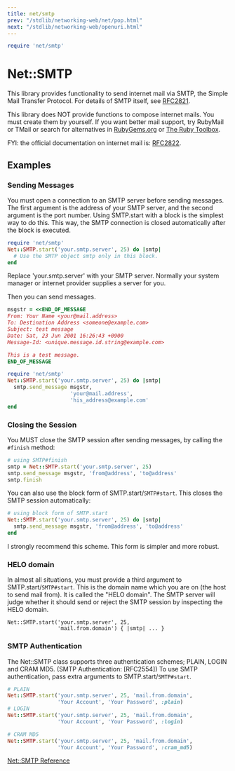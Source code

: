 ```yaml
---
title: net/smtp
prev: "/stdlib/networking-web/net/pop.html"
next: "/stdlib/networking-web/openuri.html"
---
```



```ruby
require 'net/smtp'
```

# Net::SMTP

This library provides functionality to send internet mail via SMTP, the
Simple Mail Transfer Protocol. For details of SMTP itself, see
[RFC2821](http://www.ietf.org/rfc/rfc2821.txt).

This library does NOT provide functions to compose internet mails. You
must create them by yourself. If you want better mail support, try
RubyMail or TMail or search for alternatives in
[RubyGems.org](https://rubygems.org/) or [The Ruby
Toolbox](https://www.ruby-toolbox.com/).

FYI: the official documentation on internet mail is:
[RFC2822](http://www.ietf.org/rfc/rfc2822.txt).

## Examples

### Sending Messages

You must open a connection to an SMTP server before sending messages.
The first argument is the address of your SMTP server, and the second
argument is the port number. Using SMTP.start with a block is the
simplest way to do this. This way, the SMTP connection is closed
automatically after the block is executed.


```ruby
require 'net/smtp'
Net::SMTP.start('your.smtp.server', 25) do |smtp|
  # Use the SMTP object smtp only in this block.
end
```

Replace 'your.smtp.server' with your SMTP server. Normally your system
manager or internet provider supplies a server for you.

Then you can send messages.


```ruby
msgstr = <<END_OF_MESSAGE
From: Your Name <your@mail.address>
To: Destination Address <someone@example.com>
Subject: test message
Date: Sat, 23 Jun 2001 16:26:43 +0900
Message-Id: <unique.message.id.string@example.com>

This is a test message.
END_OF_MESSAGE

require 'net/smtp'
Net::SMTP.start('your.smtp.server', 25) do |smtp|
  smtp.send_message msgstr,
                    'your@mail.address',
                    'his_address@example.com'
end
```

### Closing the Session

You MUST close the SMTP session after sending messages, by calling the
`#finish` method:


```ruby
# using SMTP#finish
smtp = Net::SMTP.start('your.smtp.server', 25)
smtp.send_message msgstr, 'from@address', 'to@address'
smtp.finish
```

You can also use the block form of SMTP.start/`SMTP#start`. This closes
the SMTP session automatically:


```ruby
# using block form of SMTP.start
Net::SMTP.start('your.smtp.server', 25) do |smtp|
  smtp.send_message msgstr, 'from@address', 'to@address'
end
```

I strongly recommend this scheme. This form is simpler and more robust.

### HELO domain

In almost all situations, you must provide a third argument to
SMTP.start/`SMTP#start`. This is the domain name which you are on (the
host to send mail from). It is called the "HELO domain". The SMTP server
will judge whether it should send or reject the SMTP session by
inspecting the HELO domain.


```
Net::SMTP.start('your.smtp.server', 25,
                'mail.from.domain') { |smtp| ... }
```

### SMTP Authentication

The Net::SMTP class supports three authentication schemes; PLAIN, LOGIN
and CRAM MD5. (SMTP Authentication: \[RFC2554\]) To use SMTP
authentication, pass extra arguments to SMTP.start/`SMTP#start`.


```ruby
# PLAIN
Net::SMTP.start('your.smtp.server', 25, 'mail.from.domain',
                'Your Account', 'Your Password', :plain)
# LOGIN
Net::SMTP.start('your.smtp.server', 25, 'mail.from.domain',
                'Your Account', 'Your Password', :login)

# CRAM MD5
Net::SMTP.start('your.smtp.server', 25, 'mail.from.domain',
                'Your Account', 'Your Password', :cram_md5)
```

[Net::SMTP
Reference](https://ruby-doc.org/stdlib-2.5.0/libdoc/net/smtp/rdoc/Net::SMTP.html)

